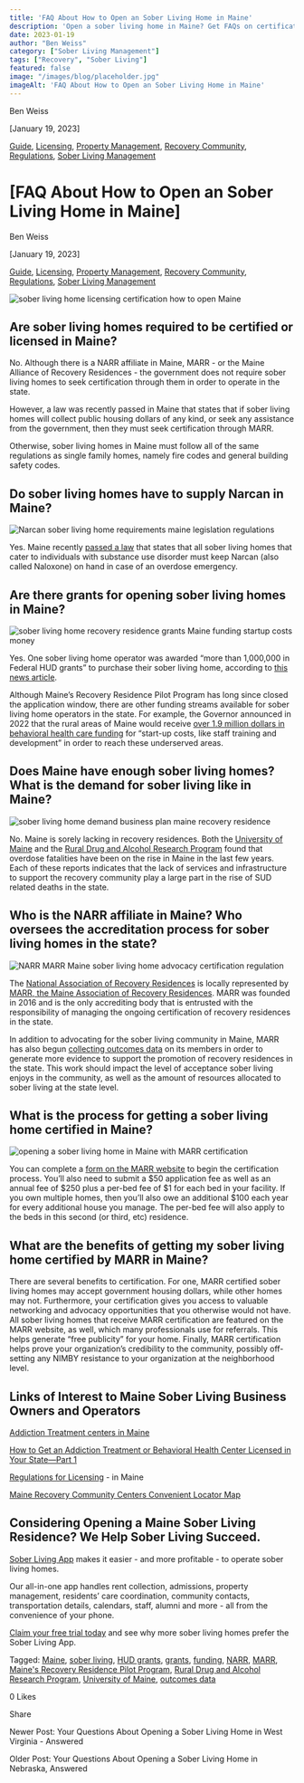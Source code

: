 ```yaml
---
title: 'FAQ About How to Open an Sober Living Home in Maine'
description: 'Open a sober living home in Maine? Get FAQs on certification (MARR), Narcan, grants & high demand. Your guide to Maine''s recovery housing rules.'
date: 2023-01-19
author: "Ben Weiss"
category: ["Sober Living Management"]
tags: ["Recovery", "Sober Living"]
featured: false
image: "/images/blog/placeholder.jpg"
imageAlt: 'FAQ About How to Open an Sober Living Home in Maine'
---
```


Ben Weiss

[January 19, 2023]

[Guide](/sober-living-app-blog/category/Guide), [Licensing](/sober-living-app-blog/category/Licensing), [Property Management](/sober-living-app-blog/category/Property+Management), [Recovery Community](/sober-living-app-blog/category/Recovery+Community), [Regulations](/sober-living-app-blog/category/Regulations), [Sober Living Management](/sober-living-app-blog/category/Sober+Living+Management)

#  [FAQ About How to Open an Sober Living Home in Maine]

Ben Weiss

[January 19, 2023]

[Guide](/sober-living-app-blog/category/Guide), [Licensing](/sober-living-app-blog/category/Licensing), [Property Management](/sober-living-app-blog/category/Property+Management), [Recovery Community](/sober-living-app-blog/category/Recovery+Community), [Regulations](/sober-living-app-blog/category/Regulations), [Sober Living Management](/sober-living-app-blog/category/Sober+Living+Management)

![sober living home licensing certification how to open Maine](/images/blog/faq-about-how-to-open-an-sober-living-home-in-maine/Screen_Shot_2023-01-15_at_5.04.52_PM.png)

## Are sober living homes required to be certified or licensed in Maine? 

No. Although there is a NARR affiliate in Maine, MARR - or the Maine Alliance of Recovery Residences - the government does not require sober living homes to seek certification through them in order to operate in the state. 

However, a law was recently passed in Maine that states that if sober living homes will collect public housing dollars of any kind, or seek any assistance from the government, then they must seek certification through MARR. 

Otherwise, sober living homes in Maine must follow all of the same regulations as single family homes, namely fire codes and general building safety codes.

## Do sober living homes have to supply Narcan in Maine? 

![Narcan sober living home requirements maine legislation regulations](/images/blog/faq-about-how-to-open-an-sober-living-home-in-maine/Screen_Shot_2023-01-15_at_5.04.30_PM.png)

Yes. Maine recently [passed a law](https://legislature.maine.gov/legis/bills/bills_129th/billtexts/HP022701.asp) that states that all sober living homes that cater to individuals with substance use disorder must keep Narcan (also called Naloxone) on hand in case of an overdose emergency. 

## Are there grants for opening sober living homes in Maine? 

![sober living home recovery residence grants Maine funding startup costs money](/images/blog/faq-about-how-to-open-an-sober-living-home-in-maine/Screen_Shot_2023-01-15_at_4.22.09_PM.png)

Yes. One sober living home operator was awarded “more than 1,000,000 in Federal HUD grants” to purchase their sober living home, according to [this news article](https://www.newscentermaine.com/article/news/health/bridgtons-first-recovery-home-to-open-soon-substance-abuse-awareness-treatment-center-maine/97-5216fbc6-847a-4b33-87d1-73b7aca0ab5f). 

Although Maine’s Recovery Residence Pilot Program has long since closed the application window, there are other funding streams available for sober living home operators in the state. For example, the Governor announced in 2022 that the rural areas of Maine would receive [over 1.9 million dollars in behavioral health care funding](https://www.maine.gov/governor/mills/index.php/news/radio_address/governor-mills-expanding-substance-use-disorder-treatment-rural-maine-2022-09-16) for “start-up costs, like staff training and development” in order to reach these underserved areas.

## Does Maine have enough sober living homes? What is the demand for sober living like in Maine? 

![sober living home demand business plan maine recovery residence](/images/blog/faq-about-how-to-open-an-sober-living-home-in-maine/Screen_Shot_2023-01-15_at_5.05.08_PM.png)

No. Maine is sorely lacking in recovery residences. Both the [University of Maine](https://mainedrugdata.org/wp-content/uploads/2022/08/2022-06-Drug-Death-Report-final-Aug-5.pdf) and the [Rural Drug and Alcohol Research Program](https://mcspolicycenter.umaine.edu/rural-drug-and-alcohol-research/) found that overdose fatalities have been on the rise in Maine in the last few years. Each of these reports indicates that the lack of services and infrastructure to support the recovery community play a large part in the rise of SUD related deaths in the state. 

## Who is the NARR affiliate in Maine? Who oversees the accreditation process for sober living homes in the state? 

![NARR MARR Maine sober living home advocacy certification regulation](/images/blog/faq-about-how-to-open-an-sober-living-home-in-maine/Screen_Shot_2023-01-15_at_4.29.13_PM.png)

The [National Association of Recovery Residences](https://narronline.org/) is locally represented by [MARR, the Maine Association of Recovery Residences](https://www.mainerecoveryresidences.com/). MARR was founded in 2016 and is the only accrediting body that is entrusted with the responsibility of managing the ongoing certification of recovery residences in the state. 

In addition to advocating for the sober living community in Maine, MARR has also begun [collecting outcomes data](https://www.mainerecoveryresidences.com/blog/6jszpe8vjjmtajsv3c0m9n93txj2aj) on its members in order to generate more evidence to support the promotion of recovery residences in the state. This work should impact the level of acceptance sober living enjoys in the community, as well as the amount of resources allocated to sober living at the state level.  

## What is the process for getting a sober living home certified in Maine? 

![opening a sober living home in Maine with MARR certification](/images/blog/faq-about-how-to-open-an-sober-living-home-in-maine/Screen_Shot_2023-01-15_at_4.29.35_PM.png)

You can complete a [form on the MARR website](https://www.mainerecoveryresidences.com/apply-for-certification) to begin the certification process. You’ll also need to submit a $50 application fee as well as an annual fee of $250 plus a per-bed fee of $1 for each bed in your facility. If you own multiple homes, then you’ll also owe an additional $100 each year for every additional house you manage. The per-bed fee will also apply to the beds in this second (or third, etc) residence.

## What are the benefits of getting my sober living home certified by MARR in Maine? 

There are several benefits to certification. For one, MARR certified sober living homes may accept government housing dollars, while other homes may not. Furthermore, your certification gives you access to valuable networking and advocacy opportunities that you otherwise would not have. All sober living homes that receive MARR certification are featured on the MARR website, as well, which many professionals use for referrals. This helps generate “free publicity” for your home. Finally, MARR certification helps prove your organization’s credibility to the community, possibly off-setting any NIMBY resistance to your organization at the neighborhood level. 

## Links of Interest to Maine Sober Living Business Owners and Operators

[Addiction Treatment centers in Maine](https://bridge.behavehealth.com/rehabs/maine)

[How to Get an Addiction Treatment or Behavioral Health Center Licensed in Your State—Part 1](https://behavehealth.com/blog/2019/9/23/how-to-get-an-addiction-treatment-or-behavioral-health-center-licensed-in-your-statepart-1)

[Regulations for Licensing](https://www1.maine.gov/sos/cec/rules/14/118/118c005.doc) \- in Maine

[Maine Recovery Community Centers Convenient Locator Map](https://www.maine.gov/dhhs/sites/maine.gov.dhhs/files/inline-files/Recovery%20Community%20Centers%20In%20Maine.pdf)

## Considering Opening a Maine Sober Living Residence? We Help Sober Living Succeed. 

[Sober Living App](/) makes it easier - and more profitable - to operate sober living homes. 

Our all-in-one app handles rent collection, admissions, property management, residents’ care coordination, community contacts, transportation details, calendars, staff, alumni and more - all from the convenience of your phone.  

[Claim your free trial today](https://behavehealth.com/get-started) and see why more sober living homes prefer the Sober Living App.

Tagged: [Maine](/sober-living-app-blog/tag/Maine), [sober living](/sober-living-app-blog/tag/sober+living), [HUD grants](/sober-living-app-blog/tag/HUD+grants), [grants](/sober-living-app-blog/tag/grants), [funding](/sober-living-app-blog/tag/Funding), [NARR](/sober-living-app-blog/tag/NARR), [MARR](/sober-living-app-blog/tag/MARR), [Maine's Recovery Residence Pilot Program](https://soberlivingapp.com/sober-living-app-blog/tag/Maine%27s+Recovery+Residence+Pilot+Program), [Rural Drug and Alcohol Research Program](https://soberlivingapp.com/sober-living-app-blog/tag/Rural+Drug+and+Alcohol+Research+Program), [University of Maine](https://soberlivingapp.com/sober-living-app-blog/tag/University+of+Maine), [outcomes data](https://soberlivingapp.com/sober-living-app-blog/tag/outcomes+data)

0 Likes

Share

Newer Post: Your Questions About Opening a Sober Living Home in West Virginia - Answered

Older Post: Your Questions About Opening a Sober Living Home in Nebraska, Answered